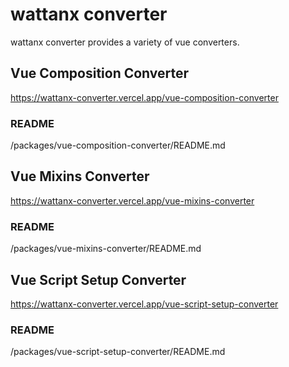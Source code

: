 # wattanx converter

wattanx converter provides a variety of vue converters.

## Vue Composition Converter

https://wattanx-converter.vercel.app/vue-composition-converter

### README

/packages/vue-composition-converter/README.md

## Vue Mixins Converter

https://wattanx-converter.vercel.app/vue-mixins-converter

### README

/packages/vue-mixins-converter/README.md

## Vue Script Setup Converter

https://wattanx-converter.vercel.app/vue-script-setup-converter

### README

/packages/vue-script-setup-converter/README.md
